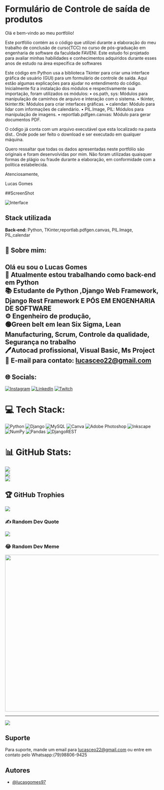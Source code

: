 
# Formulário de Controle de saída de produtos

Olá e bem-vindo ao meu portfólio!

Este portfólio contém as o código que utilizei durante a elaboração do meu trabalho de conclusão de curso(TCC) no curso de pós-graduação em engenharia de software da faculdade FAVENI. Este estudo foi projetado para avaliar minhas habilidades e conhecimentos adquiridos durante esses anos de estudo na área específica de softwares

Este código em Python usa a biblioteca Tkinter para criar uma interface gráfica de usuário (GUI) para um formulário de controle de saída. Aqui estão algumas explicações para ajudar no entendimento do código.
          Inicialmente fiz a instalação dos módulos e respectivamente sua importação, foram utilizados os módulos: 
•	os.path, sys: Módulos para manipulação de caminhos de arquivo e interação com o sistema.
•	tkinter, tkinter.ttk: Módulos para criar interfaces gráficas.
•	calendar: Módulo para lidar com informações de calendário.
•	PIL.Image, PIL: Módulos para manipulação de imagens.
•	reportlab.pdfgen.canvas: Módulo para gerar documentos PDF.

O código já conta com um arquivo executável que esta localizado na pasta dist.. Onde pode ser feito o download e ser executado em qualquer máquina.

Quero ressaltar que todas os dados apresentadas neste portfólio são originais e foram desenvolvidas por mim. Não foram utilizadas quaisquer formas de plágio ou fraude durante a elaboração, em conformidade com a política estabelecida.



Atenciosamente,

Lucas Gomes

##ScreenShot



 ![Interface]((https://prnt.sc/m826PSZweBxS))


## Stack utilizada



**Back-end:** Python, TKinter,reportlab.pdfgen.canvas, PIL.Image, PIL,calendar


## 🚀 Sobre mim:
## Olá eu sou o Lucas Gomes <br>🔭 Atualmente estou trabalhando como back-end em Python <br>📚 Estudante de Python ,Django Web Framework, Django Rest Framework E PÓS EM ENGENHARIA DE SOFTWARE <br>⚙  Engenheiro de produção, <br>🟢Green belt em lean Six Sigma, Lean Manufacturing, Scrum, Controle da qualidade, Segurança no trabalho <br>🖊Autocad profissional, Visual Basic, Ms Project<br>📩 E-mail para contato: lucasceo22@gmail.com<br>


## 🌐 Socials:
[![Instagram](https://img.shields.io/badge/Instagram-%23E4405F.svg?logo=Instagram&logoColor=white)](https://instagram.com/_lucasgomesoficial) [![LinkedIn](https://img.shields.io/badge/LinkedIn-%230077B5.svg?logo=linkedin&logoColor=white)](https://www.linkedin.com/search/results/all/?heroEntityKey=urn%3Ali%3Afsd_profile%3AACoAACBd8AYBr29CVPTD8v1s4K8i3RuU6cSY6qo&keywords=lucas%20gomes&origin=RICH_QUERY_SUGGESTION&position=0&searchId=31b8c8c7-0a18-4981-b1eb-0cf7933d00b2&sid=LXI) [![Twitch](https://img.shields.io/badge/Twitch-%239146FF.svg?logo=Twitch&logoColor=white)](https://twitch.tv/lucashorse) 

# 💻 Tech Stack:
![Python](https://img.shields.io/badge/python-3670A0?style=for-the-badge&logo=python&logoColor=ffdd54) ![Django](https://img.shields.io/badge/django-%23092E20.svg?style=for-the-badge&logo=django&logoColor=white) ![MySQL](https://img.shields.io/badge/mysql-%2300f.svg?style=for-the-badge&logo=mysql&logoColor=white) ![Canva](https://img.shields.io/badge/Canva-%2300C4CC.svg?style=for-the-badge&logo=Canva&logoColor=white) ![Adobe Photoshop](https://img.shields.io/badge/adobephotoshop-%2331A8FF.svg?style=for-the-badge&logo=adobephotoshop&logoColor=white) ![Inkscape](https://img.shields.io/badge/Inkscape-e0e0e0?style=for-the-badge&logo=inkscape&logoColor=080A13) ![NumPy](https://img.shields.io/badge/numpy-%23013243.svg?style=for-the-badge&logo=numpy&logoColor=white) ![Pandas](https://img.shields.io/badge/pandas-%23150458.svg?style=for-the-badge&logo=pandas&logoColor=white)   ![DjangoREST](https://img.shields.io/badge/DJANGO-REST-ff1709?style=for-the-badge&logo=django&logoColor=white&color=ff1709&labelColor=gray)
# 📊 GitHub Stats:
![](https://github-readme-stats.vercel.app/api?username=lucasgomes97&theme=dark&hide_border=false&include_all_commits=true&count_private=true)<br/>
![](https://github-readme-streak-stats.herokuapp.com/?user=lucasgomes97&theme=dark&hide_border=false)<br/>
![](https://github-readme-stats.vercel.app/api/top-langs/?username=lucasgomes97&theme=dark&hide_border=false&include_all_commits=true&count_private=true&layout=compact)

## 🏆 GitHub Trophies
![](https://github-profile-trophy.vercel.app/?username=lucasgomes97&theme=tokyonight&no-frame=false&no-bg=false&margin-w=4)

### ✍️ Random Dev Quote
![](https://quotes-github-readme.vercel.app/api?type=horizontal&theme=merko)

### 😂 Random Dev Meme
<img src="(https://drive.google.com/file/d/1Kwje_f06cKb165rsp1VZr4lmyOgD3150/view)" width="512px"/>

---
[![](https://visitcount.itsvg.in/api?id=lucasgomes97&icon=6&color=1)](https://visitcount.itsvg.in)

<!-- Proudly created with GPRM ( https://gprm.itsvg.in ) -->



## Suporte

Para suporte, mande um email para lucasceo22@gmail.com ou entre em contato pelo Whatsapp:(79)98806-9425


## Autores

- [@lucasgomes97](https://github.com/lucasgomes97)



